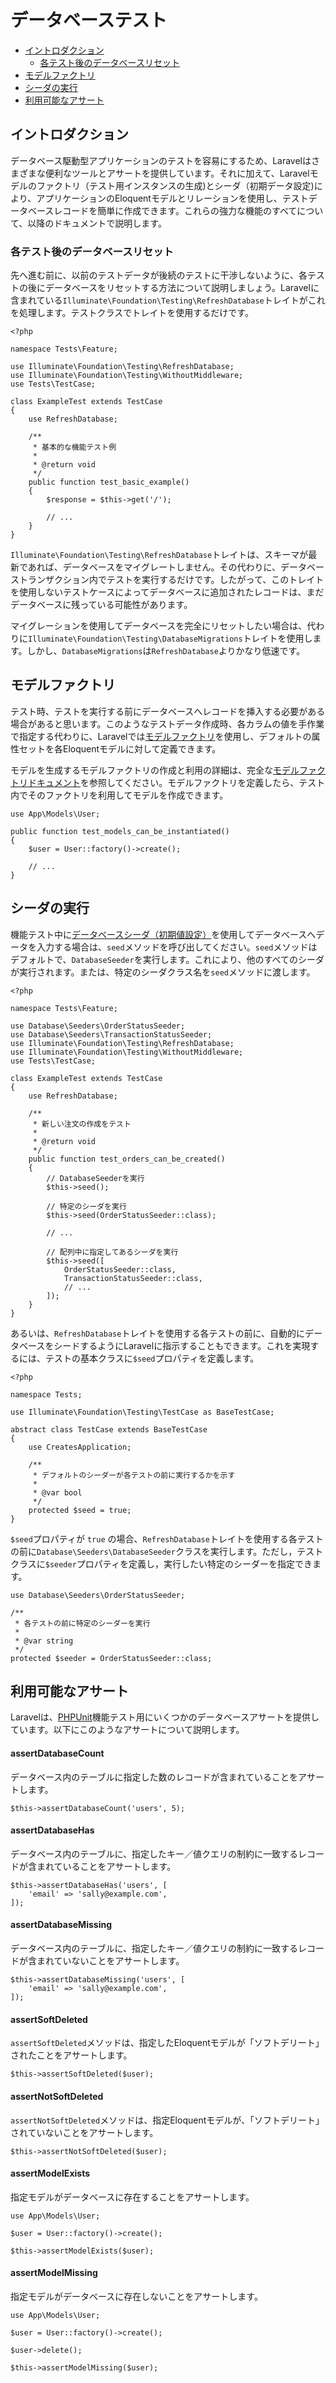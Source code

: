 # データベーステスト

- [イントロダクション](#introduction)
    - [各テスト後のデータベースリセット](#resetting-the-database-after-each-test)
- [モデルファクトリ](#model-factories)
- [シーダの実行](#running-seeders)
- [利用可能なアサート](#available-assertions)

<a name="introduction"></a>
## イントロダクション

データベース駆動型アプリケーションのテストを容易にするため、Laravelはさまざまな便利なツールとアサートを提供しています。それに加えて、Laravelモデルのファクトリ（テスト用インスタンスの生成)とシーダ（初期データ設定)により、アプリケーションのEloquentモデルとリレーションを使用し、テストデータベースレコードを簡単に作成できます。これらの強力な機能のすべてについて、以降のドキュメントで説明します。

<a name="resetting-the-database-after-each-test"></a>
### 各テスト後のデータベースリセット

先へ進む前に、以前のテストデータが後続のテストに干渉しないように、各テストの後にデータベースをリセットする方法について説明しましょう。Laravelに含まれている`Illuminate\Foundation\Testing\RefreshDatabase`トレイトがこれを処理します。テストクラスでトレイトを使用するだけです。

    <?php

    namespace Tests\Feature;

    use Illuminate\Foundation\Testing\RefreshDatabase;
    use Illuminate\Foundation\Testing\WithoutMiddleware;
    use Tests\TestCase;

    class ExampleTest extends TestCase
    {
        use RefreshDatabase;

        /**
         * 基本的な機能テスト例
         *
         * @return void
         */
        public function test_basic_example()
        {
            $response = $this->get('/');

            // ...
        }
    }

`Illuminate\Foundation\Testing\RefreshDatabase`トレイトは、スキーマが最新であれば、データベースをマイグレートしません。その代わりに、データベーストランザクション内でテストを実行するだけです。したがって、このトレイトを使用しないテストケースによってデータベースに追加されたレコードは、まだデータベースに残っている可能性があります。

マイグレーションを使用してデータベースを完全にリセットしたい場合は、代わりに`Illuminate\Foundation\Testing\DatabaseMigrations`トレイトを使用します。しかし、`DatabaseMigrations`は`RefreshDatabase`よりかなり低速です。

<a name="model-factories"></a>
## モデルファクトリ

テスト時、テストを実行する前にデータベースへレコードを挿入する必要がある場合があると思います。このようなテストデータ作成時、各カラムの値を手作業で指定する代わりに、Laravelでは[モデルファクトリ](/docs/{{version}}/eloquent-factories)を使用し、デフォルトの属性セットを各Eloquentモデルに対して定義できます。

モデルを生成するモデルファクトリの作成と利用の詳細は、完全な[モデルファクトリドキュメント](/docs/{{version}}/eloquent-factories)を参照してください。モデルファクトリを定義したら、テスト内でそのファクトリを利用してモデルを作成できます。

    use App\Models\User;

    public function test_models_can_be_instantiated()
    {
        $user = User::factory()->create();

        // ...
    }

<a name="running-seeders"></a>
## シーダの実行

機能テスト中に[データベースシーダ（初期値設定）](/docs/{{version}}/seeding)を使用してデータベースへデータを入力する場合は、`seed`メソッドを呼び出してください。`seed`メソッドはデフォルトで、`DatabaseSeeder`を実行します。これにより、他のすべてのシーダが実行されます。または、特定のシーダクラス名を`seed`メソッドに渡します。

    <?php

    namespace Tests\Feature;

    use Database\Seeders\OrderStatusSeeder;
    use Database\Seeders\TransactionStatusSeeder;
    use Illuminate\Foundation\Testing\RefreshDatabase;
    use Illuminate\Foundation\Testing\WithoutMiddleware;
    use Tests\TestCase;

    class ExampleTest extends TestCase
    {
        use RefreshDatabase;

        /**
         * 新しい注文の作成をテスト
         *
         * @return void
         */
        public function test_orders_can_be_created()
        {
            // DatabaseSeederを実行
            $this->seed();

            // 特定のシーダを実行
            $this->seed(OrderStatusSeeder::class);

            // ...

            // 配列中に指定してあるシーダを実行
            $this->seed([
                OrderStatusSeeder::class,
                TransactionStatusSeeder::class,
                // ...
            ]);
        }
    }

あるいは、`RefreshDatabase`トレイトを使用する各テストの前に、自動的にデータベースをシードするようにLaravelに指示することもできます。これを実現するには、テストの基本クラスに`$seed`プロパティを定義します。

    <?php

    namespace Tests;

    use Illuminate\Foundation\Testing\TestCase as BaseTestCase;

    abstract class TestCase extends BaseTestCase
    {
        use CreatesApplication;

        /**
         * デフォルトのシーダーが各テストの前に実行するかを示す
         *
         * @var bool
         */
        protected $seed = true;
    }

`$seed`プロパティが `true` の場合、`RefreshDatabase`トレイトを使用する各テストの前に`Database\Seeders\DatabaseSeeder`クラスを実行します。ただし，テストクラスに`$seeder`プロパティを定義し，実行したい特定のシーダーを指定できます。

    use Database\Seeders\OrderStatusSeeder;

    /**
     * 各テストの前に特定のシーダーを実行
     *
     * @var string
     */
    protected $seeder = OrderStatusSeeder::class;

<a name="available-assertions"></a>
## 利用可能なアサート

Laravelは、[PHPUnit](https://phpunit.de/)機能テスト用にいくつかのデータベースアサートを提供しています。以下にこのようなアサートについて説明します。

<a name="assert-database-count"></a>
#### assertDatabaseCount

データベース内のテーブルに指定した数のレコードが含まれていることをアサートします。

    $this->assertDatabaseCount('users', 5);

<a name="assert-database-has"></a>
#### assertDatabaseHas

データベース内のテーブルに、指定したキー／値クエリの制約に一致するレコードが含まれていることをアサートします。

    $this->assertDatabaseHas('users', [
        'email' => 'sally@example.com',
    ]);

<a name="assert-database-missing"></a>
#### assertDatabaseMissing

データベース内のテーブルに、指定したキー／値クエリの制約に一致するレコードが含まれていないことをアサートします。

    $this->assertDatabaseMissing('users', [
        'email' => 'sally@example.com',
    ]);

<a name="assert-deleted"></a>
#### assertSoftDeleted

`assertSoftDeleted`メソッドは、指定したEloquentモデルが「ソフトデリート」されたことをアサートします。

    $this->assertSoftDeleted($user);

<a name="assert-not-deleted"></a>
#### assertNotSoftDeleted

`assertNotSoftDeleted`メソッドは、指定Eloquentモデルが、「ソフトデリート」されていないことをアサートします。

    $this->assertNotSoftDeleted($user);

<a name="assert-model-exists"></a>
#### assertModelExists

指定モデルがデータベースに存在することをアサートします。

    use App\Models\User;

    $user = User::factory()->create();

    $this->assertModelExists($user);

<a name="assert-model-missing"></a>
#### assertModelMissing

指定モデルがデータベースに存在しないことをアサートします。

    use App\Models\User;

    $user = User::factory()->create();

    $user->delete();

    $this->assertModelMissing($user);
